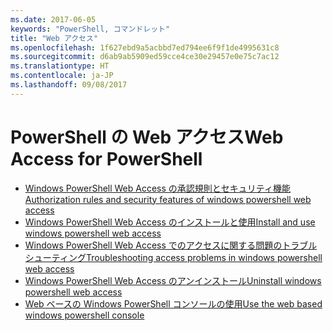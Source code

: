 ```yaml
---
ms.date: 2017-06-05
keywords: "PowerShell, コマンドレット"
title: "Web アクセス"
ms.openlocfilehash: 1f627ebd9a5acbbd7ed794ee6f9f1de4995631c8
ms.sourcegitcommit: d6ab9ab5909ed59cce4ce30e29457e0e75c7ac12
ms.translationtype: HT
ms.contentlocale: ja-JP
ms.lasthandoff: 09/08/2017
---
```

# <a name="web-access-for-powershell"></a><span data-ttu-id="249c8-103">PowerShell の Web アクセス</span><span class="sxs-lookup"><span data-stu-id="249c8-103">Web Access for PowerShell</span></span>

- [<span data-ttu-id="249c8-104">Windows PowerShell Web Access の承認規則とセキュリティ機能</span><span class="sxs-lookup"><span data-stu-id="249c8-104">Authorization rules and security features of windows powershell web access</span></span>](web-access/authorization-rules-and-security-features-of-windows-powershell-web-access.md)
- [<span data-ttu-id="249c8-105">Windows PowerShell Web Access のインストールと使用</span><span class="sxs-lookup"><span data-stu-id="249c8-105">Install and use windows powershell web access</span></span>](web-access/install-and-use-windows-powershell-web-access.md)
- [<span data-ttu-id="249c8-106">Windows PowerShell Web Access でのアクセスに関する問題のトラブルシューティング</span><span class="sxs-lookup"><span data-stu-id="249c8-106">Troubleshooting access problems in windows powershell web access</span></span>](web-access/troubleshooting-access-problems-in-windows-powershell-web-access.md)
- [<span data-ttu-id="249c8-107">Windows PowerShell Web Access のアンインストール</span><span class="sxs-lookup"><span data-stu-id="249c8-107">Uninstall windows powershell web access</span></span>](web-access/uninstall-windows-powershell-web-access.md)
- [<span data-ttu-id="249c8-108">Web ベースの Windows PowerShell コンソールの使用</span><span class="sxs-lookup"><span data-stu-id="249c8-108">Use the web based windows powershell console</span></span>](web-access/use-the-web-based-windows-powershell-console.md)

